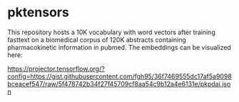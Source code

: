 # pktensors

This repository hosts a 10K vocabulary with word vectors after training fasttext on a biomedical corpus of 120K abstracts containing pharmacokinetic information in pubmed.
The embeddings can be visualized here:

https://projector.tensorflow.org/?config=https://gist.githubusercontent.com/fgh95/36f7469555dc17af5a9098bceacef547/raw/5f478742b34f27f45709cf8aa54c9b12a4e6131e/pkpdai.json

